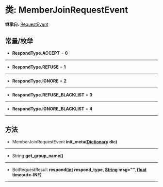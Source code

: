 # 类: MemberJoinRequestEvent  
  
**继承自:** [RequestEvent](RequestEvent.md)  
  
## 常量/枚举  
  
- **RespondType.ACCEPT** = **0**  
  
---  
  
- **RespondType.REFUSE** = **1**  
  
---  
  
- **RespondType.IGNORE** = **2**  
  
---  
  
- **RespondType.REFUSE_BLACKLIST** = **3**  
  
---  
  
- **RespondType.IGNORE_BLACKLIST** = **4**  
  
---  
  
## 方法 
  
- MemberJoinRequestEvent **init_meta([Dictionary](https://docs.godotengine.org/en/latest/classes/class_dictionary.html) dic)**  
  
---  
  
- String **get_group_name()**  
  
---  
  
- BotRequestResult **respond([int](https://docs.godotengine.org/en/latest/classes/class_int.html) respond_type, [String](https://docs.godotengine.org/en/latest/classes/class_string.html) msg="", [float](https://docs.godotengine.org/en/latest/classes/class_float.html) timeout=-INF)**  
  
---  
  

